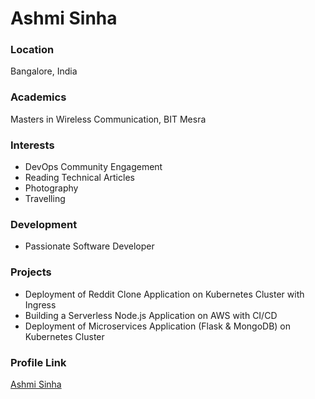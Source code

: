 # Ashmi Sinha

### Location

Bangalore, India

### Academics

Masters in Wireless Communication, BIT Mesra

### Interests

- DevOps Community Engagement
- Reading Technical Articles
- Photography
- Travelling

### Development

- Passionate Software Developer

### Projects

- Deployment of Reddit Clone Application on Kubernetes Cluster with Ingress
- Building a Serverless Node.js Application on AWS with CI/CD
- Deployment of Microservices Application (Flask & MongoDB) on Kubernetes Cluster

### Profile Link

[Ashmi Sinha](https://github.com/ashmisinha)
